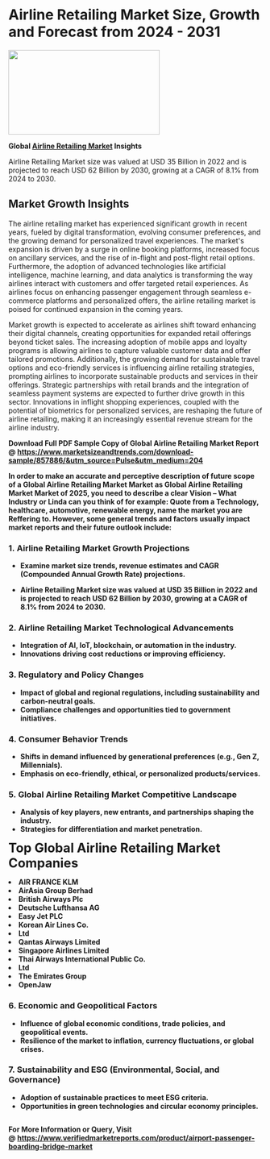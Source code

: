 <H1>Airline Retailing Market Size, Growth and Forecast from 2024 - 2031</H1><img class="aligncenter size-medium wp-image-584254" src="https://thirdeyenews.in/wp-content/uploads/2024/09/Global-Market-Research-300x168.jpeg" alt="" width="300" height="168" /><p><strong>Global&nbsp;<a href="https://www.marketsizeandtrends.com/download-sample/857886/&amp;utm_source=Pulse&amp;utm_medium=204">Airline Retailing Market</a> Insights</strong></p><p>Airline Retailing Market size was valued at USD 35 Billion in 2022 and is projected to reach USD 62 Billion by 2030, growing at a CAGR of 8.1% from 2024 to 2030.</p><p><h2>Market Growth Insights</h2> <p>The airline retailing market has experienced significant growth in recent years, fueled by digital transformation, evolving consumer preferences, and the growing demand for personalized travel experiences. The market's expansion is driven by a surge in online booking platforms, increased focus on ancillary services, and the rise of in-flight and post-flight retail options. Furthermore, the adoption of advanced technologies like artificial intelligence, machine learning, and data analytics is transforming the way airlines interact with customers and offer targeted retail experiences. As airlines focus on enhancing passenger engagement through seamless e-commerce platforms and personalized offers, the airline retailing market is poised for continued expansion in the coming years.</p> <p><strong></strong></p> <p>Market growth is expected to accelerate as airlines shift toward enhancing their digital channels, creating opportunities for expanded retail offerings beyond ticket sales. The increasing adoption of mobile apps and loyalty programs is allowing airlines to capture valuable customer data and offer tailored promotions. Additionally, the growing demand for sustainable travel options and eco-friendly services is influencing airline retailing strategies, prompting airlines to incorporate sustainable products and services in their offerings. Strategic partnerships with retail brands and the integration of seamless payment systems are expected to further drive growth in this sector. Innovations in inflight shopping experiences, coupled with the potential of biometrics for personalized services, are reshaping the future of airline retailing, making it an increasingly essential revenue stream for the airline industry. <p><strong></p><p><span class=""><strong>Download Full PDF Sample Copy of Global Airline Retailing Market Report</strong> @ <a href="https://www.marketsizeandtrends.com/download-sample/857886/&amp;utm_source=Pulse&amp;utm_medium=204" target="_blank">https://www.marketsizeandtrends.com/download-sample/857886/&amp;utm_source=Pulse&amp;utm_medium=204</a></span></p><p>In order to make an accurate and perceptive description of future scope of a Global&nbsp;Airline Retailing Market Market as Global&nbsp;Airline Retailing Market Market of 2025, you need to describe a clear Vision &ndash; What Industry or Linda can you think of for example: Quote from a Technology, healthcare, automotive, renewable energy, name the market you are Reffering to. However, some general trends and factors usually impact market reports and their future outlook include:</p><h3>1.&nbsp;<strong>Airline Retailing Market Growth Projections</strong></h3><ul><li>Examine market size trends, revenue estimates and CAGR (Compounded Annual Growth Rate) projections.</li><li><p>Airline Retailing Market size was valued at USD 35 Billion in 2022 and is projected to reach USD 62 Billion by 2030, growing at a CAGR of 8.1% from 2024 to 2030.</p></li></ul><h3>2.&nbsp;<strong>Airline Retailing Market Technological Advancements</strong></h3><ul><li>Integration of AI, IoT, blockchain, or automation in the industry.</li><li>Innovations driving cost reductions or improving efficiency.</li></ul><h3>3.&nbsp;<strong>Regulatory and Policy Changes</strong></h3><ul><li>Impact of global and regional regulations, including sustainability and carbon-neutral goals.</li><li>Compliance challenges and opportunities tied to government initiatives.</li></ul><h3>4.&nbsp;<strong>Consumer Behavior Trends</strong></h3><ul><li>Shifts in demand influenced by generational preferences (e.g., Gen Z, Millennials).</li><li>Emphasis on eco-friendly, ethical, or personalized products/services.</li></ul><h3>5.&nbsp;<strong>Global Airline Retailing Market Competitive Landscape</strong></h3><ul><li>Analysis of key players, new entrants, and partnerships shaping the industry.</li><li>Strategies for differentiation and market penetration.</li></ul><p data-pm-slice="1 1 []"><span style="color: inherit; font-family: inherit; font-size: 25px;">Top Global Airline Retailing Market Companies</span></p><div class="" data-test-id=""><p><li>AIR FRANCE KLM</li><li> AirAsia Group Berhad</li><li> British Airways Plc</li><li> Deutsche Lufthansa AG</li><li> Easy Jet PLC</li><li> Korean Air Lines Co.</li><li> Ltd</li><li> Qantas Airways Limited</li><li> Singapore Airlines Limited</li><li> Thai Airways International Public Co.</li><li> Ltd</li><li> The Emirates Group</li><li> OpenJaw</li></p></div><h3>6.&nbsp;<strong>Economic and Geopolitical Factors</strong></h3><ul><li>Influence of global economic conditions, trade policies, and geopolitical events.</li><li>Resilience of the market to inflation, currency fluctuations, or global crises.</li></ul><h3>7.&nbsp;<strong>Sustainability and ESG (Environmental, Social, and Governance)</strong></h3><ul><li>Adoption of sustainable practices to meet ESG criteria.</li><li>Opportunities in green technologies and circular economy principles.</li></ul><h2><strong style="font-size: 14px;">For More Information or Query, Visit @&nbsp;</strong><a style="background-color: #ffffff; font-size: 14px;" href="https://www.marketsizeandtrends.com/report/airline-retailing-market/" target="_blank">https://www.verifiedmarketreports.com/product/airport-passenger-boarding-bridge-market</a></h2>
